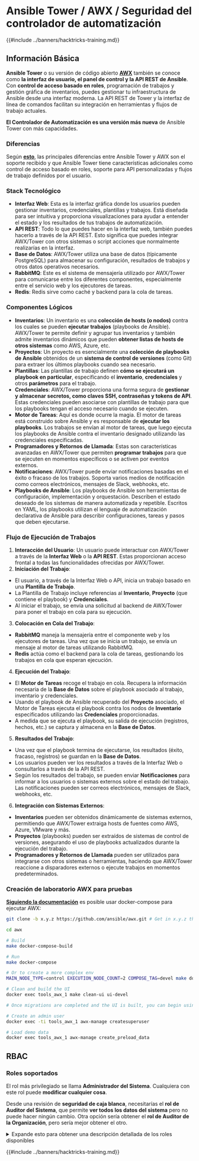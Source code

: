 # Ansible Tower / AWX / Seguridad del controlador de automatización

{{#include ../banners/hacktricks-training.md}}

## Información Básica

**Ansible Tower** o su versión de código abierto [**AWX**](https://github.com/ansible/awx) también se conoce como **la interfaz de usuario, el panel de control y la API REST de Ansible**. Con **control de acceso basado en roles**, programación de trabajos y gestión gráfica de inventarios, puedes gestionar tu infraestructura de Ansible desde una interfaz moderna. La API REST de Tower y la interfaz de línea de comandos facilitan su integración en herramientas y flujos de trabajo actuales.

**El Controlador de Automatización es una versión más nueva** de Ansible Tower con más capacidades.

### Diferencias

Según [**esto**](https://blog.devops.dev/ansible-tower-vs-awx-under-the-hood-65cfec78db00), las principales diferencias entre Ansible Tower y AWX son el soporte recibido y que Ansible Tower tiene características adicionales como control de acceso basado en roles, soporte para API personalizadas y flujos de trabajo definidos por el usuario.

### Stack Tecnológico

- **Interfaz Web**: Esta es la interfaz gráfica donde los usuarios pueden gestionar inventarios, credenciales, plantillas y trabajos. Está diseñada para ser intuitiva y proporciona visualizaciones para ayudar a entender el estado y los resultados de tus trabajos de automatización.
- **API REST**: Todo lo que puedes hacer en la interfaz web, también puedes hacerlo a través de la API REST. Esto significa que puedes integrar AWX/Tower con otros sistemas o script acciones que normalmente realizarías en la interfaz.
- **Base de Datos**: AWX/Tower utiliza una base de datos (típicamente PostgreSQL) para almacenar su configuración, resultados de trabajos y otros datos operativos necesarios.
- **RabbitMQ**: Este es el sistema de mensajería utilizado por AWX/Tower para comunicarse entre los diferentes componentes, especialmente entre el servicio web y los ejecutores de tareas.
- **Redis**: Redis sirve como caché y backend para la cola de tareas.

### Componentes Lógicos

- **Inventarios**: Un inventario es una **colección de hosts (o nodos)** contra los cuales se pueden **ejecutar trabajos** (playbooks de Ansible). AWX/Tower te permite definir y agrupar tus inventarios y también admite inventarios dinámicos que pueden **obtener listas de hosts de otros sistemas** como AWS, Azure, etc.
- **Proyectos**: Un proyecto es esencialmente una **colección de playbooks de Ansible** obtenidos de un **sistema de control de versiones** (como Git) para extraer los últimos playbooks cuando sea necesario.
- **Plantillas**: Las plantillas de trabajo definen **cómo se ejecutará un playbook en particular**, especificando el **inventario**, **credenciales** y otros **parámetros** para el trabajo.
- **Credenciales**: AWX/Tower proporciona una forma segura de **gestionar y almacenar secretos, como claves SSH, contraseñas y tokens de API**. Estas credenciales pueden asociarse con plantillas de trabajo para que los playbooks tengan el acceso necesario cuando se ejecuten.
- **Motor de Tareas**: Aquí es donde ocurre la magia. El motor de tareas está construido sobre Ansible y es responsable de **ejecutar los playbooks**. Los trabajos se envían al motor de tareas, que luego ejecuta los playbooks de Ansible contra el inventario designado utilizando las credenciales especificadas.
- **Programadores y Retornos de Llamada**: Estas son características avanzadas en AWX/Tower que permiten **programar trabajos** para que se ejecuten en momentos específicos o se activen por eventos externos.
- **Notificaciones**: AWX/Tower puede enviar notificaciones basadas en el éxito o fracaso de los trabajos. Soporta varios medios de notificación como correos electrónicos, mensajes de Slack, webhooks, etc.
- **Playbooks de Ansible**: Los playbooks de Ansible son herramientas de configuración, implementación y orquestación. Describen el estado deseado de los sistemas de manera automatizada y repetible. Escritos en YAML, los playbooks utilizan el lenguaje de automatización declarativa de Ansible para describir configuraciones, tareas y pasos que deben ejecutarse.

### Flujo de Ejecución de Trabajos

1. **Interacción del Usuario**: Un usuario puede interactuar con AWX/Tower a través de la **Interfaz Web** o la **API REST**. Estas proporcionan acceso frontal a todas las funcionalidades ofrecidas por AWX/Tower.
2. **Iniciación del Trabajo**:
- El usuario, a través de la Interfaz Web o API, inicia un trabajo basado en una **Plantilla de Trabajo**.
- La Plantilla de Trabajo incluye referencias al **Inventario**, **Proyecto** (que contiene el playbook) y **Credenciales**.
- Al iniciar el trabajo, se envía una solicitud al backend de AWX/Tower para poner el trabajo en cola para su ejecución.
3. **Colocación en Cola del Trabajo**:
- **RabbitMQ** maneja la mensajería entre el componente web y los ejecutores de tareas. Una vez que se inicia un trabajo, se envía un mensaje al motor de tareas utilizando RabbitMQ.
- **Redis** actúa como el backend para la cola de tareas, gestionando los trabajos en cola que esperan ejecución.
4. **Ejecución del Trabajo**:
- El **Motor de Tareas** recoge el trabajo en cola. Recupera la información necesaria de la **Base de Datos** sobre el playbook asociado al trabajo, inventario y credenciales.
- Usando el playbook de Ansible recuperado del **Proyecto** asociado, el Motor de Tareas ejecuta el playbook contra los nodos de **Inventario** especificados utilizando las **Credenciales** proporcionadas.
- A medida que se ejecuta el playbook, su salida de ejecución (registros, hechos, etc.) se captura y almacena en la **Base de Datos**.
5. **Resultados del Trabajo**:
- Una vez que el playbook termina de ejecutarse, los resultados (éxito, fracaso, registros) se guardan en la **Base de Datos**.
- Los usuarios pueden ver los resultados a través de la Interfaz Web o consultarlos a través de la API REST.
- Según los resultados del trabajo, se pueden enviar **Notificaciones** para informar a los usuarios o sistemas externos sobre el estado del trabajo. Las notificaciones pueden ser correos electrónicos, mensajes de Slack, webhooks, etc.
6. **Integración con Sistemas Externos**:
- **Inventarios** pueden ser obtenidos dinámicamente de sistemas externos, permitiendo que AWX/Tower extraiga hosts de fuentes como AWS, Azure, VMware y más.
- **Proyectos** (playbooks) pueden ser extraídos de sistemas de control de versiones, asegurando el uso de playbooks actualizados durante la ejecución del trabajo.
- **Programadores y Retornos de Llamada** pueden ser utilizados para integrarse con otros sistemas o herramientas, haciendo que AWX/Tower reaccione a disparadores externos o ejecute trabajos en momentos predeterminados.

### Creación de laboratorio AWX para pruebas

[**Siguiendo la documentación**](https://github.com/ansible/awx/blob/devel/tools/docker-compose/README.md) es posible usar docker-compose para ejecutar AWX:
```bash
git clone -b x.y.z https://github.com/ansible/awx.git # Get in x.y.z the latest release version

cd awx

# Build
make docker-compose-build

# Run
make docker-compose

# Or to create a more complex env
MAIN_NODE_TYPE=control EXECUTION_NODE_COUNT=2 COMPOSE_TAG=devel make docker-compose

# Clean and build the UI
docker exec tools_awx_1 make clean-ui ui-devel

# Once migrations are completed and the UI is built, you can begin using AWX. The UI can be reached in your browser at https://localhost:8043/#/home, and the API can be found at https://localhost:8043/api/v2.

# Create an admin user
docker exec -ti tools_awx_1 awx-manage createsuperuser

# Load demo data
docker exec tools_awx_1 awx-manage create_preload_data
```
## RBAC

### Roles soportados

El rol más privilegiado se llama **Administrador del Sistema**. Cualquiera con este rol puede **modificar cualquier cosa**.

Desde una revisión de **seguridad de caja blanca**, necesitarías el **rol de Auditor del Sistema**, que permite **ver todos los datos del sistema** pero no puede hacer ningún cambio. Otra opción sería obtener el **rol de Auditor de la Organización**, pero sería mejor obtener el otro.

<details>

<summary>Expande esto para obtener una descripción detallada de los roles disponibles</summary>

1. **Administrador del Sistema**:
- Este es el rol de superusuario con permisos para acceder y modificar cualquier recurso en el sistema.
- Pueden gestionar todas las organizaciones, equipos, proyectos, inventarios, plantillas de trabajo, etc.
2. **Auditor del Sistema**:
- Los usuarios con este rol pueden ver todos los datos del sistema pero no pueden hacer ningún cambio.
- Este rol está diseñado para cumplimiento y supervisión.
3. **Roles de Organización**:
- **Admin**: Control total sobre los recursos de la organización.
- **Auditor**: Acceso solo de lectura a los recursos de la organización.
- **Miembro**: Membresía básica en una organización sin permisos específicos.
- **Ejecutar**: Puede ejecutar plantillas de trabajo dentro de la organización.
- **Leer**: Puede ver los recursos de la organización.
4. **Roles de Proyecto**:
- **Admin**: Puede gestionar y modificar el proyecto.
- **Usar**: Puede usar el proyecto en una plantilla de trabajo.
- **Actualizar**: Puede actualizar el proyecto usando SCM (control de versiones).
5. **Roles de Inventario**:
- **Admin**: Puede gestionar y modificar el inventario.
- **Ad Hoc**: Puede ejecutar comandos ad hoc en el inventario.
- **Actualizar**: Puede actualizar la fuente del inventario.
- **Usar**: Puede usar el inventario en una plantilla de trabajo.
- **Leer**: Acceso solo de lectura.
6. **Roles de Plantilla de Trabajo**:
- **Admin**: Puede gestionar y modificar la plantilla de trabajo.
- **Ejecutar**: Puede ejecutar el trabajo.
- **Leer**: Acceso solo de lectura.
7. **Roles de Credenciales**:
- **Admin**: Puede gestionar y modificar las credenciales.
- **Usar**: Puede usar las credenciales en plantillas de trabajo u otros recursos relevantes.
- **Leer**: Acceso solo de lectura.
8. **Roles de Equipo**:
- **Miembro**: Parte del equipo pero sin permisos específicos.
- **Admin**: Puede gestionar a los miembros del equipo y los recursos asociados.
9. **Roles de Flujo de Trabajo**:
- **Admin**: Puede gestionar y modificar el flujo de trabajo.
- **Ejecutar**: Puede ejecutar el flujo de trabajo.
- **Leer**: Acceso solo de lectura.

</details>

{{#include ../banners/hacktricks-training.md}}
